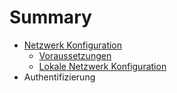 # Summary

* [Netzwerk Konfiguration](001_network_setup/intro.md)
   * [Voraussetzungen](001_network_setup/requirements.md)
   * [Lokale Netzwerk Konfiguration](001_network_setup/local_network_setup.md)
* Authentifizierung

